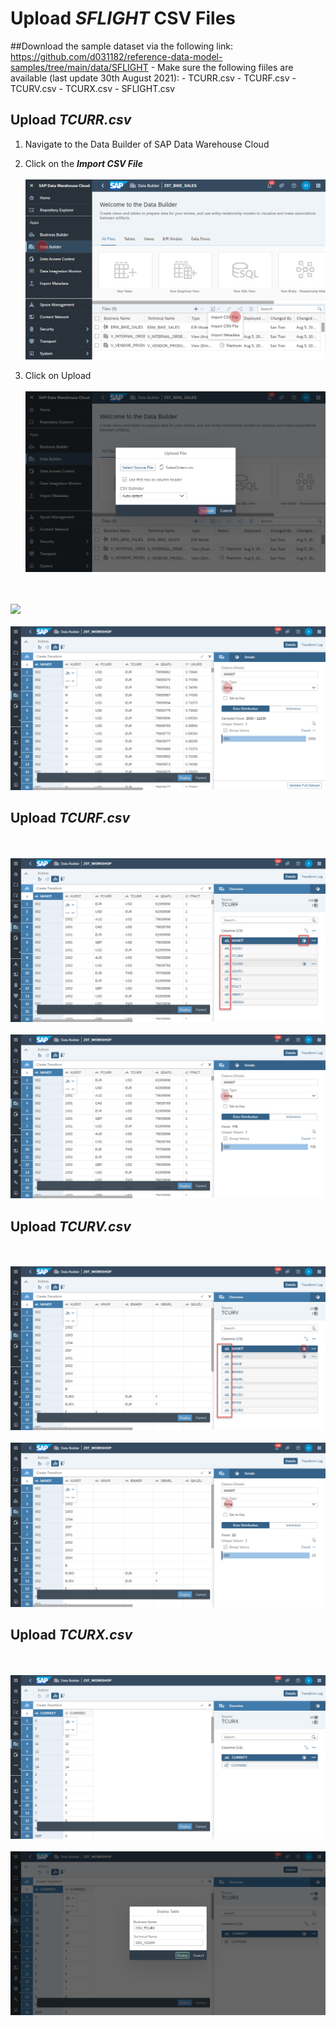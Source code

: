 # Upload <i>SFLIGHT</i> CSV Files

##Download the sample dataset via the following link:
https://github.com/d031182/reference-data-model-samples/tree/main/data/SFLIGHT
    - Make sure the following fiiles are available (last update 30th August 2021):
        - TCURR.csv
        - TCURF.csv
        - TCURV.csv
        - TCURX.csv
        - SFLIGHT.csv

       

## Upload <i>TCURR.csv</i>


        
1. Navigate to the Data Builder of SAP Data Warehouse Cloud
2. Click on the <b><i>Import CSV File</i></b>
  <br><br>![Import CSV File](/exercises/ex1/images/ImportCSVFile_2.png)
  
  
3. Click on Upload
  <br><br>![Import CSV File](/exercises/ex1/images/ImportCSVFile_3.png)
  
<br><br>![](../../images/create_tcurr_01.png)
<br><br>![](/exercises/ex2/images/create_tcurr_02.png)


## Upload <i>TCURF.csv</i>
<br><br>![](/exercises/ex2/images/create_tcurf_01.png)
<br><br>![](/exercises/ex2/images/create_tcurf_02.png)

## Upload <i>TCURV.csv</i>
<br><br>![](/exercises/ex2/images/create_tcurv_01.png)
<br><br>![](/exercises/ex2/images/create_tcurv_02.png)
        
        
## Upload <i>TCURX.csv</i>
<br><br>![](/exercises/ex2/images/create_tcurx_01.png)
<br><br>![](/exercises/ex2/images/create_tcurx_02.png)
